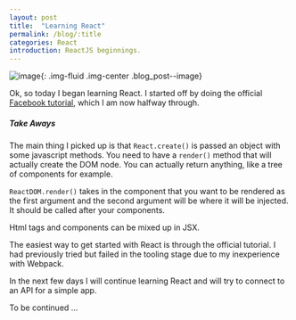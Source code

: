 ```yaml
---
layout: post
title:  "Learning React"
permalink: /blog/:title
categories: React
introduction: ReactJS beginnings.
---
```

![image](https://facebook.github.io/react/img/logo.svg){: .img-fluid .img-center .blog_post--image}

Ok, so today I began learning React. I started off by doing the official [Facebook tutorial](https://facebook.github.io/react/docs/tutorial.html), which I am now halfway through.

##### Take Aways

The main thing I picked up is that ```React.create()``` is passed an object with some javascript methods. You need to have a ```render()``` method that will actually create the DOM node. You can actually return anything, like a tree of components for example.

```ReactDOM.render()``` takes in the component that you want to be rendered as the first argument and the second argument will be where it will be injected.
It should be called after your components.

Html tags and components can be mixed up in JSX.

The easiest way to get started with React is through the official tutorial. I had previously tried but failed in the tooling stage due to my inexperience with Webpack.

In the next few days I will continue learning React and will try to connect to an API for a simple app.

To be continued ...
